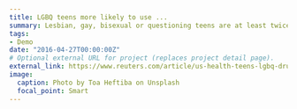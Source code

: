 ```yaml
---
title: LGBQ teens more likely to use ...
summary: Lesbian, gay, bisexual or questioning teens are at least twice as likely as their heterosexual peers ...
tags:
- Demo
date: "2016-04-27T00:00:00Z"
# Optional external URL for project (replaces project detail page).
external_link: https://www.reuters.com/article/us-health-teens-lgbq-drugs/lgbq-teens-more-likely-to-use-illegal-street-drugs-idUSKBN1KS2I2
image:
  caption: Photo by Toa Heftiba on Unsplash
  focal_point: Smart
---
```

